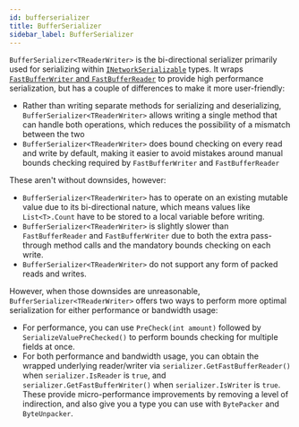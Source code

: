 ```yaml
---
id: bufferserializer
title: BufferSerializer
sidebar_label: BufferSerializer
---
```


`BufferSerializer<TReaderWriter>` is the bi-directional serializer primarily used for serializing within [`INetworkSerializable`](inetworkserializable.md) types. It wraps [`FastBufferWriter` and `FastBufferReader`](fastbufferwriter-fastbufferreader.md) to provide high performance serialization, but has a couple of differences to make it more user-friendly:

- Rather than writing separate methods for serializing and deserializing, `BufferSerializer<TReaderWriter>` allows writing a single method that can handle both operations, which reduces the possibility of a mismatch between the two
- `BufferSerializer<TReaderWriter>` does bound checking on every read and write by default, making it easier to avoid mistakes around manual bounds checking required by `FastBufferWriter` and `FastBufferReader`

These aren't without downsides, however:

- `BufferSerializer<TReaderWriter>` has to operate on an existing mutable value due to its bi-directional nature, which means values like `List<T>.Count` have to be stored to a local variable before writing.
- `BufferSerializer<TReaderWriter>` is slightly slower than `FastBufferReader` and `FastBufferWriter` due to both the extra pass-through method calls and the mandatory bounds checking on each write.
- `BufferSerializer<TReaderWriter>` do not support any form of packed reads and writes.

However, when those downsides are unreasonable, `BufferSerializer<TReaderWriter>` offers two ways to perform more optimal serialization for either performance or bandwidth usage:

- For performance, you can use `PreCheck(int amount)` followed by `SerializeValuePreChecked()` to perform bounds checking for multiple fields at once.
- For both performance and bandwidth usage, you can obtain the wrapped underlying reader/writer via `serializer.GetFastBufferReader()` when `serializer.IsReader` is `true`, and `serializer.GetFastBufferWriter()` when `serializer.IsWriter` is `true`. These provide micro-performance improvements by removing a level of indirection, and also give you a type you can use with `BytePacker` and `ByteUnpacker`.
